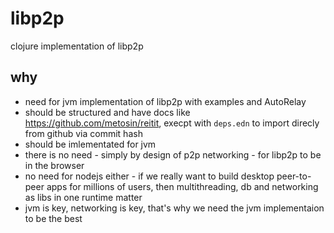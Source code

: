 # libp2p
clojure implementation of libp2p

## why

- need for jvm implementation of libp2p with examples and AutoRelay
- should be structured and have docs like https://github.com/metosin/reitit, execpt with `deps.edn` to import direcly from github via commit hash
- should be imlementated for jvm
- there is no need - simply by design of p2p networking - for libp2p to be in the browser
- no need for nodejs either - if we really want to build desktop peer-to-peer apps for millions of users, then multithreading, db and networking as libs in one runtime matter
- jvm is key, networking is key, that's why we need the jvm implementaion to be the best
